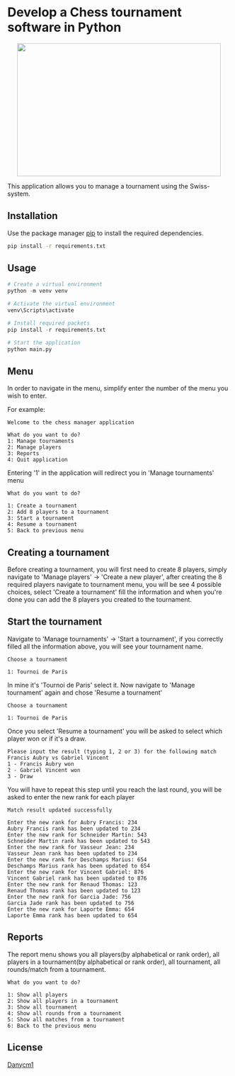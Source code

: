 # Develop a Chess tournament software in Python

<p align="center">
  <img width="460" height="300" src="https://user.oc-static.com/upload/2020/09/22/16007793690358_chess%20club-01.png">
</p>

This application allows you to manage a tournament using the Swiss-system.


## Installation

Use the package manager [pip](https://pip.pypa.io/en/stable/) to install the required dependencies.

```bash
pip install -r requirements.txt
```

## Usage

```python
# Create a virtual environment
python -m venv venv

# Activate the virtual environment
venv\Scripts\activate

# Install required packets
pip install -r requirements.txt

# Start the application
python main.py
```

## Menu

In order to navigate in the menu, simplify enter the number of the menu you wish to enter.

For example:
```
Welcome to the chess manager application

What do you want to do?
1: Manage tournaments
2: Manage players
3: Reports
4: Quit application
```
Entering '1' in the application will redirect you in 'Manage tournaments' menu
```
What do you want to do?

1: Create a tournament
2: Add 8 players to a tournament
3: Start a tournament
4: Resume a tournament
5: Back to previous menu
```

## Creating a tournament

Before creating a tournament, you will first need to create 8 players, simply navigate to 'Manage players' -> 'Create a new player', after creating the 8 required players navigate to tournament menu, you will be see 4 possible choices, select 'Create a tournament' fill the information and when you're done you can add the 8 players you created to the tournament.

## Start the tournament
Navigate to 'Manage tournaments' -> 'Start a tournament', if you correctly filled all the information above, you will see your tournament name.
```
Choose a tournament

1: Tournoi de Paris
```
In mine it's 'Tournoi de Paris' select it. Now navigate to 'Manage tournament' again and chose 'Resume a tournament'
```
Choose a tournament

1: Tournoi de Paris
```

Once you select 'Resume a tournament' you will be asked to select which player won or if it's a draw.

```
Please input the result (typing 1, 2 or 3) for the following match
Francis Aubry vs Gabriel Vincent
1 - Francis Aubry won
2 - Gabriel Vincent won
3 - Draw
```
You will have to repeat this step until you reach the last round, you will be asked to enter the new rank for each player
```
Match result updated successfully

Enter the new rank for Aubry Francis: 234
Aubry Francis rank has been updated to 234
Enter the new rank for Schneider Martin: 543
Schneider Martin rank has been updated to 543
Enter the new rank for Vasseur Jean: 234
Vasseur Jean rank has been updated to 234
Enter the new rank for Deschamps Marius: 654
Deschamps Marius rank has been updated to 654
Enter the new rank for Vincent Gabriel: 876
Vincent Gabriel rank has been updated to 876
Enter the new rank for Renaud Thomas: 123
Renaud Thomas rank has been updated to 123
Enter the new rank for Garcia Jade: 756 
Garcia Jade rank has been updated to 756
Enter the new rank for Laporte Emma: 654
Laporte Emma rank has been updated to 654
```

## Reports
The report menu shows you all players(by alphabetical or rank order), all players in a tournament(by alphabetical or rank order), all tournament, all rounds/match from a tournament.
```
What do you want to do?

1: Show all players
2: Show all players in a tournament
3: Show all tournament
4: Show all rounds from a tournament
5: Show all matches from a tournament
6: Back to the previous menu
```
## License
[Danycm1](https://choosealicense.com/licenses/mit/)
